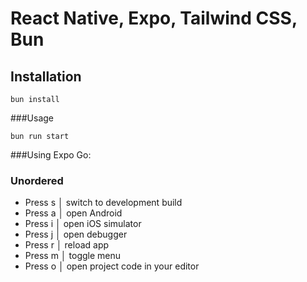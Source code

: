 # React Native, Expo, Tailwind CSS, Bun

## Installation
```line_numbers,js
bun install
```


###Usage
```line_numbers,js
bun run start
```




###Using Expo Go:
### Unordered
* Press s │ switch to development build
* Press a │ open Android
* Press i │ open iOS simulator
* Press j │ open debugger
* Press r │ reload app
* Press m │ toggle menu
* Press o │ open project code in your editor
